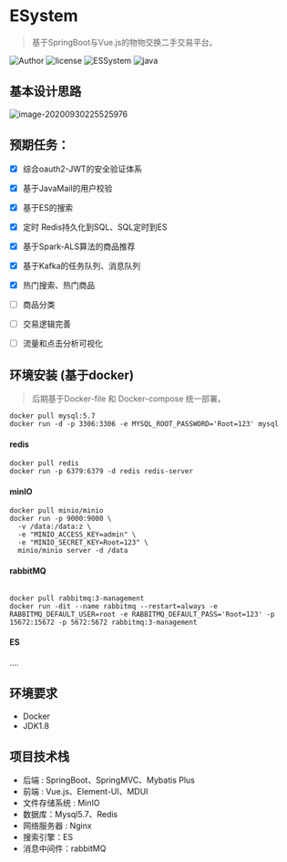 # ESystem
> 基于SpringBoot与Vue.js的物物交换二手交易平台。

![Author](https://img.shields.io/badge/Author-kid1999-lightgrey.svg)
![license](https://img.shields.io/github/license/kid1999/fileUpload.svg)
![ESSystem](https://img.shields.io/badge/kid1999-ExchangeSystem-blue)
![java](https://img.shields.io/badge/language-java-orange.svg)

## 基本设计思路

![image-20200930225525976](https://i.loli.net/2020/09/30/2547M6QDZGL9IwH.png)

## 预期任务：

- [x] 综合oauth2-JWT的安全验证体系

- [x] 基于JavaMail的用户校验

- [x] 基于ES的搜索

- [x] 定时 Redis持久化到SQL、SQL定时到ES

- [x] 基于Spark-ALS算法的商品推荐

- [x] 基于Kafka的任务队列、消息队列

- [x] 热门搜索、热门商品

- [ ] 商品分类

- [ ] 交易逻辑完善

- [ ] 流量和点击分析可视化

  

## 环境安装 (基于docker)

> 后期基于Docker-file 和 Docker-compose 统一部署。

```
docker pull mysql:5.7
docker run -d -p 3306:3306 -e MYSQL_ROOT_PASSWORD='Root=123' mysql
```

#### redis

```
docker pull redis
docker run -p 6379:6379 -d redis redis-server
```

#### minIO

```
docker pull minio/minio
docker run -p 9000:9000 \
  -v /data:/data:z \
  -e "MINIO_ACCESS_KEY=admin" \
  -e "MINIO_SECRET_KEY=Root=123" \
  minio/minio server -d /data
```

#### rabbitMQ

```

docker pull rabbitmq:3-management
docker run -dit --name rabbitmq --restart=always -e RABBITMQ_DEFAULT_USER=root -e RABBITMQ_DEFAULT_PASS='Root=123' -p 15672:15672 -p 5672:5672 rabbitmq:3-management
```

#### ES

....

## 环境要求
* Docker
* JDK1.8
## 项目技术栈
* 后端 : SpringBoot、SpringMVC、Mybatis Plus
* 前端 : Vue.js、Element-UI、MDUI
* 文件存储系统 : MinIO
* 数据库：Mysql5.7、Redis
* 网络服务器 : Nginx
* 搜索引擎：ES 
* 消息中间件：rabbitMQ

